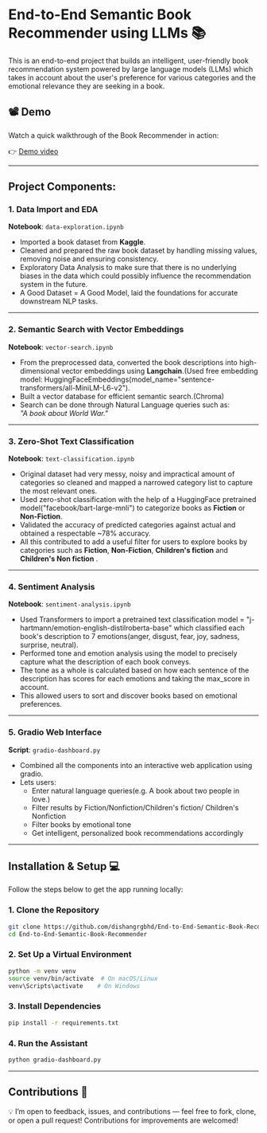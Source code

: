 # End-to-End Semantic Book Recommender using LLMs 📚

This is an end-to-end project that builds an intelligent, user-friendly book recommendation system powered by large language models (LLMs) which takes in account about the user's preference for various categories and the emotional relevance they are seeking in a book.

## 📽️ Demo

Watch a quick walkthrough of the Book Recommender in action:

👉 [Demo video](https://www.dropbox.com/scl/fi/2p7pmsoug0fbt1igof8e2/Book-Recommender.mp4?rlkey=3wqhm4c19r49yzw9bb9r567sl&st=rbxsg05i&dl=0)

---

##  Project Components:

### 1.  Data Import and EDA  
**Notebook**: `data-exploration.ipynb`  
- Imported a book dataset from **Kaggle**.
- Cleaned and prepared the raw book dataset by handling missing values, removing noise and ensuring consistency. 
- Exploratory Data Analysis to make sure that there is no underlying biases in the data which could possibly influence the recommendation system in the future.
- A Good Dataset = A Good Model, laid the foundations for accurate downstream NLP tasks.

---

### 2.  Semantic Search with Vector Embeddings  
**Notebook**: `vector-search.ipynb`  
- From the preprocessed data, converted the book descriptions into high-dimensional vector embeddings using **Langchain**.(Used free embedding model: HuggingFaceEmbeddings(model_name="sentence-transformers/all-MiniLM-L6-v2").
- Built a vector database for efficient semantic search.(Chroma)
- Search can be done through Natural Language queries such as:  
  _"A book about World War."_

---

### 3.  Zero-Shot Text Classification  
**Notebook**: `text-classification.ipynb`  
- Original dataset had very messy, noisy and impractical amount of categories so cleaned and mapped a narrowed category list to capture the most relevant ones.
- Used zero-shot classification with the help of a HuggingFace pretrained model("facebook/bart-large-mnli") to categorize books as **Fiction** or **Non-Fiction**.
- Validated the accuracy of predicted categories against actual and obtained a respectable ~78% accuracy.
- All this contributed to add a useful filter for users to explore books by categories such as **Fiction**, **Non-Fiction**, **Children's fiction** and **Children's Non fiction** .

---

### 4.  Sentiment Analysis  
**Notebook**: `sentiment-analysis.ipynb`  
- Used Transformers to import a pretrained text classification model = "j-hartmann/emotion-english-distilroberta-base" which classified each book's description to 7 emotions(anger, disgust, fear, joy, sadness, surprise, neutral).
- Performed tone and emotion analysis using the model to precisely capture what the description of each book conveys.
- The tone as a whole is calculated based on how each sentence of the description has scores for each emotions and taking the max_score in account.
- This allowed users to sort and discover books based on emotional preferences.

---

### 5.  Gradio Web Interface  
**Script**: `gradio-dashboard.py`  
- Combined all the components into an interactive web application using gradio.
- Lets users:
  - Enter natural language queries(e.g. A book about two people in love.)
  - Filter results by Fiction/Nonfiction/Children's fiction/ Children's Nonfiction
  - Filter books by emotional tone
  - Get intelligent, personalized book recommendations accordingly

---


##  Installation & Setup 💻

Follow the steps below to get the app running locally:

### 1. Clone the Repository

```bash
git clone https://github.com/dishangrgbhd/End-to-End-Semantic-Book-Recommender.git
cd End-to-End-Semantic-Book-Recommender
```

### 2. Set Up a Virtual Environment 

```bash
python -m venv venv
source venv/bin/activate  # On macOS/Linux
venv\Scripts\activate    # On Windows
```

### 3. Install Dependencies

```bash
pip install -r requirements.txt
```

### 4. Run the Assistant

```bash
python gradio-dashboard.py
```

---

## Contributions 🤝
💡 I’m open to feedback, issues, and contributions — feel free to fork, clone, or open a pull request! Contributions for improvements are welcomed!


